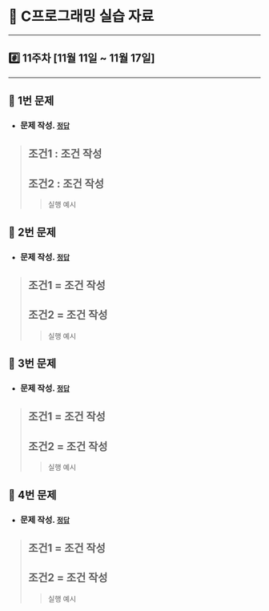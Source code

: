 # 📝 C프로그래밍 실습 자료
<hr/>

## #️⃣ 11주차 [11월 11일 ~ 11월 17일]
<hr/>

## 📖 1번 문제
- ### 문제 작성. [`정답`](./practice_1.c)
> ## 조건1 : 조건 작성
> ## 조건2 : 조건 작성
>> 실행 예시<br>

## 📖 2번 문제
- ### 문제 작성. [`정답`](./practice_2.c)
> ## 조건1 = 조건 작성
> ## 조건2 = 조건 작성
>> 실행 예시<br>

## 📖 3번 문제
- ### 문제 작성. [`정답`](./practice_3.c)
> ## 조건1 = 조건 작성
> ## 조건2 = 조건 작성
>> 실행 예시<br>

## 📖 4번 문제
- ### 문제 작성. [`정답`](./practice_4.c)
> ## 조건1 = 조건 작성
> ## 조건2 = 조건 작성
>> 실행 예시<br>